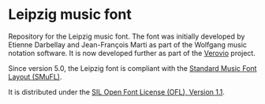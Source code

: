 # Leipzig music font

Repository for the Leipzig music font. The font was initially developed by Etienne Darbellay and Jean-François Marti as part of the Wolfgang music notation software. It is now developed further as part of the [Verovio](https://www.verovio.org) project.

Since version 5.0, the Leipzig font is compliant with the [Standard Music Font Layout (SMuFL)](https://www.smufl.org/). 

It is distributed under the [SIL Open Font License (OFL), Version 1.1](./LICENSE.txt).
